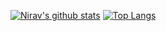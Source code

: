 [![Nirav's github stats](https://github-readme-stats.vercel.app/api?username=niravbhimani53&count_private=true&show_icons=true&hide=stars)](https://github.com/anuraghazra/github-readme-stats)
[![Top Langs](https://github-readme-stats.vercel.app/api/top-langs/?username=niravbhimani53&layout=compact)](https://github.com/anuraghazra/github-readme-stats)
